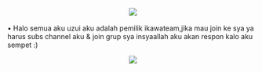<p align="center">
  <img src="https://user-images.githubusercontent.com/103966803/180020974-e9530919-f456-4690-b565-3a43ba96a141.jpg" />
</p> 

• Halo semua aku uzui aku adalah pemilik ikawateam,jika mau join ke sya ya harus subs channel aku & join grup sya insyaallah aku akan respon kalo aku sempet :)

</p> 


<p align="center">
  <a href="https://wa.me/6285795586847"><img src="https://img.shields.io/badge/WhatsApp-25D366?style=for-the-badge&logo=whatsapp&logoColor=white" /><br>
    
